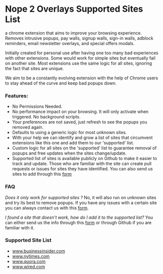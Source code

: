 # Nope 2 Overlays Supported Sites List

a chrome extension that aims to improve your browsing experience. Removes intrusive popups, pay walls, signup walls, sign-in walls, adblock reminders, email newsletter overlays, and special offers modals.

Initially created for personal use after having one too many bad experiences with other extensions. Some would work for simple sites but eventually fail on another site. Most extensions use the same logic for all sites, ignoring the fact that sites are unique.

We aim to be a constantly evolving extension with the help of Chrome users to stay ahead of the curve and keep bad popups down.

### Features:
- No Permissions Needed.
- No performance impact on your browsing. It will only activate when triggered. No background scripts.
- Your preferences are not saved, just refresh to see the popups you removed again.
- Defaults to using a generic logic for most unknown sites.
- With your help we can identify and grow a list of sites
that circumvent extensions like this one and add them to our 'supported' list.
- Custom logic for all sites on the 'supported' list to guarantee removal of popups and free updates
when the sites change/update.
- Supported list of sites is available publicly on Github to make it easier to track and update. Those who are familiar with the site can create pull requests or issues for sites they have identified. You can also send us sites to add through this [form](https://goo.gl/forms/4shqVwIRPgonvprr2)


### FAQ
*Does it only work for supported sites ?*
No, it will also run on unknown sites and try its best to remove popups. If you have any issues with a certain site you can always contact us with this [form](https://goo.gl/forms/4shqVwIRPgonvprr2).

*I found a site that doesn't work, how do I add it to the supported list?*
You can either send us the info through this [form](https://goo.gl/forms/4shqVwIRPgonvprr2) or through Github if you are familiar with it.



### Supported Site List
- www.businessinsider.com
- www.nytimes.com
- www.quora.com
- www.wired.com

